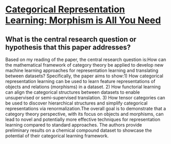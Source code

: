 # [Categorical Representation Learning: Morphism is All You Need](https://arxiv.org/abs/2103.14770)

## What is the central research question or hypothesis that this paper addresses?

Based on my reading of the paper, the central research question is:How can the mathematical framework of category theory be applied to develop new machine learning approaches for representation learning and translating between datasets? Specifically, the paper aims to show:1) How categorical representation learning can be used to learn feature representations of objects and relations (morphisms) in a dataset. 2) How functorial learning can align the categorical structures between datasets to enable unsupervised or semi-supervised translation. 3) How tensor categories can be used to discover hierarchical structures and simplify categorical representations via renormalization.The overall goal is to demonstrate that a category theory perspective, with its focus on objects and morphisms, can lead to novel and potentially more effective techniques for representation learning compared to standard approaches. The authors provide preliminary results on a chemical compound dataset to showcase the potential of their categorical learning framework.

